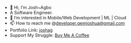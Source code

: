 
- 👋 Hi, I’m Josh~Agbo <Gems>
- A Software Engineer.
- 👀 I’m interested in Mobile/Web Development | ML | Cloud
- 📫 How to reach me @developer.gemjoshua@gmail.com 
- Portfolio Link: [joshag](https://bit.ly/3et3PKK)
- Support My Struggle: [Buy Me A Coffee](https://bit.ly/48zy9gJ)

<!---
gemjoshua/gemjoshua is a ✨ special ✨ repository because its `README.md` (this file) appears on your GitHub profile.
You can click the Preview link to take a look at your changes.
--->
